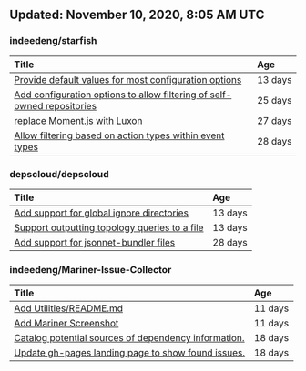 ## Updated: November 10, 2020, 8:05 AM UTC


### indeedeng/starfish
|**Title**|**Age**|
|:----|:----|
|[Provide default values for most configuration options](https://github.com/indeedeng/starfish/issues/78)|13&nbsp;days|
|[Add configuration options to allow filtering of self-owned repositories](https://github.com/indeedeng/starfish/issues/65)|25&nbsp;days|
|[replace Moment.js with Luxon](https://github.com/indeedeng/starfish/issues/60)|27&nbsp;days|
|[Allow filtering based on action types within event types](https://github.com/indeedeng/starfish/issues/58)|28&nbsp;days|


### depscloud/depscloud
|**Title**|**Age**|
|:----|:----|
|[Add support for global ignore directories](https://github.com/depscloud/depscloud/issues/137)|13&nbsp;days|
|[Support outputting topology queries to a file](https://github.com/depscloud/depscloud/issues/135)|13&nbsp;days|
|[Add support for jsonnet-bundler files](https://github.com/depscloud/depscloud/issues/115)|28&nbsp;days|


### indeedeng/Mariner-Issue-Collector
|**Title**|**Age**|
|:----|:----|
|[Add Utilities/README.md](https://github.com/indeedeng/Mariner-Issue-Collector/issues/30)|11&nbsp;days|
|[Add Mariner Screenshot](https://github.com/indeedeng/Mariner-Issue-Collector/issues/29)|11&nbsp;days|
|[Catalog potential sources of dependency information.](https://github.com/indeedeng/Mariner-Issue-Collector/issues/19)|18&nbsp;days|
|[Update gh-pages landing page to show found issues.](https://github.com/indeedeng/Mariner-Issue-Collector/issues/15)|18&nbsp;days|